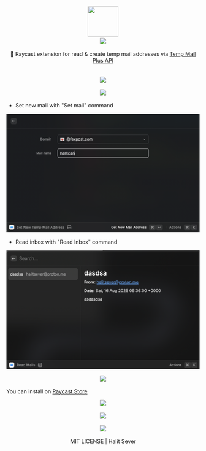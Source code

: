 <p align="center" class="logo-section">
<img src="https://i.ibb.co/JFz4JNBX/Group-1-6.png" height="80" width="80"/>
</br>
<img src="https://halitsever-api.vercel.app/api/repo-title?title=Temp+Mailer+Raycast">

<p align="center">
💌 Raycast extension for read & create temp mail addresses via 
<a href="https://github.com/halitsever/temp-mail-plus-api/">Temp Mail Plus API</a><br>
<br/>
<br/>
<img src="https://img.shields.io/github/sponsors/halitsever"/>
</p>

<p align="center">
<img src="https://halitsever-api.vercel.app/api/details"/>
</p>

- Set new mail with "Set mail" command

<img src="metadata/set-mail.png"/>

- Read inbox with "Read Inbox" command

 <img src="metadata/read-inbox.png" alt="Aleph Tools" >

<p align="center" >
<img src="https://halitsever-api.vercel.app/api/installation"/>
</p>

You can install on <a href="https://www.raycast.com/store">Raycast Store</a>

<p align="center" href="https://github.com/halitsever/raycast-extensions/tree/ext/temp-mailer/issues">
<img src="https://halitsever-api.vercel.app/api/issue"/>
</p>

<p align="center">
<img src="https://halitsever-api.vercel.app/api/sponsor"/>
</p>

<p align="center">
<img src="https://halitsever-api.vercel.app/api/license"/>
</p>

<p align="center">
  MIT LICENSE | Halit Sever
</p>
